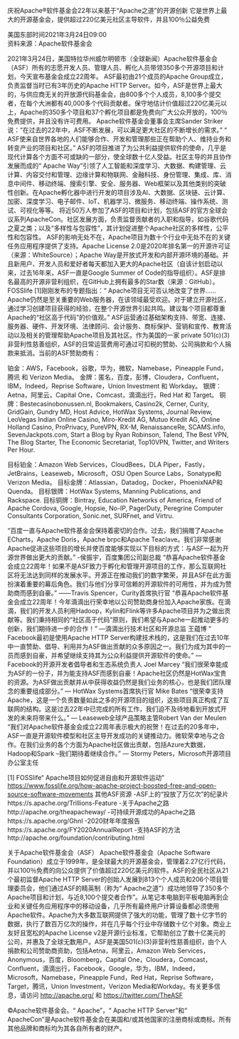 庆祝Apache®软件基金会22年以来基于“Apache之道”的开源创新
它是世界上最大的开源基金会，提供超过220亿美元社区主导软件，并且100％公益免费

美国东部时间2021年3月24日09:00                    
资料来源：Apache软件基金会    
                                                                          
2021年3月24日，美国特拉华州威尔明顿市（全球新闻）Apache软件基金会（ASF）所有的志愿开发人员、管理人员、孵化人员带领350多个开源项目和计划，今天宣布基金会成立22周年。
ASF最初由21个成员的Apache Group成立，负责监督当时已有3年历史的Apache HTTP Server。如今，ASF是世界上最大的，与供应商无关的开放源代码基金会，由800多个个人成员，8,100多个提交者，在每个大洲都有40,000多个代码贡献者。保守地估计价值超过220亿美元以上，Apache的350多个项目和37个孵化项目都是免费向广大公众开放的，100％免费提供，并且没有许可费用。
Apache软件基金会董事会主席Sander Striker说：“在过去的22年中，ASF不断发展，可以满足更大社区的不断增长的需求。” “ ASF使来自世界各地的人们能够合作、开发和管理那些正在帮助个人、维持业务和转变产业的项目和社区。”
ASF的项目推进了为公共利益提供软件的使命，几乎是现代计算各个方面不可或缺的一部分，使全球数十亿人受益。社区主导的并且协作发展而成的“ Apache Way”引领了人工智能和深度学习、大数据、构建管理、云计算、内容交付和管理、边缘计算和物联网、金融科技、身份管理、集成、库、消息中间件、移动终端、搜索引擎、安全、服务器、Web框架以及其他类别的突破性创新。在Apache孵化器中进行开发的项目涉及AI、大数据、区块链、云计算、加密、深度学习、电子邮件、IoT、机器学习、微服务、移动终端、操作系统、测试、可视化等等。
将近50万人参加了ASF的项目和计划，包括ASF的官方全球会议系列ApacheCon。社区发展方面，负责监督贡献者的入职和指导，如谷歌代码之夏之类；以及“多样性与包容性”，其计划促进整个Apache社区的多样性，公平性和包容性。
ASF的影响无处不在，Apache项目为数十个行业中无处不在的关键任务应用程序提供了支持。Apache License 2.0是2020年排名第一的开源许可证（来源：WhiteSource）；Apache Way是开放式开发和内部开源环境的基础。并且新用户、开发人员和爱好者每天都加入更大的Apache社区（自该计划启动以来，过去16年来，ASF一直是Google Summer of Code的指导组织）。ASF是排名最高的开源非营利组织，在GitHub上拥有最多的Star数（来源：GitHub）。
FOSSlife [1]刚刚发布的专题指出：“ Apache项目无可否认地改变了世界……Apache仍然是至关重要的Web服务器，在该领域最受欢迎。对于建立开源社区，通过学习创建项目获得的经验，在整个开源世界引起共鸣。建议每个项目都尊重Apache的“社区高于代码”的价值观。”
ASF运营通过基础架构支持、带宽、连接、服务器、硬件、开发环境、法律顾问、会计服务、商标保护、营销和宣传、教育活动以及相关的管理帮助Apache项目及其社区。作为美国的一家 private 501(c)(3) 非营利性慈善组织，ASF的日常运营费用可通过可扣税的赞助、公司捐款和个人捐款来抵消。当前的ASF赞助商有：

铂金：AWS，Facebook，谷歌，华为，微软，Namebase，Pineapple Fund，腾讯 和 Verizon Media。
金牌：匿名，百度，彭博，Cloudera，Confluent，IBM，Indeed，Reprise Software，Union Investment 和 Workday。
银牌：Aetna，阿里云，Capital One，Comcast，滴滴出行，Red Hat 和 Target。
铜牌：Bestecasinobonussen.nl, Bookmakers, Casino2k, Cerner, Curity, GridGain, Gundry MD, Host Advice, HotWax Systems, Journal Review, LeoVegas Indian Online Casino, Miro-Kredit AG, Mutuo Kredit AG, Online Holland Casino, ProPrivacy, PureVPN, RX-M, RenaissanceRe, SCAMS.info, SevenJackpots.com, Start a Blog by Ryan Robinson, Talend, The Best VPN, The Blog Starter, The Economic Secretariat, Top10VPN, Twitter, and Writers Per Hour.

目标铂金：Amazon Web Services，CloudBees，DLA Piper，Fastly，JetBrains，Leaseweb，Microsoft，OSU Open Source Labs，Sonatype和Verizon Media。
目标金牌：Atlassian，Datadog，Docker，PhoenixNAP和Quenda。
目标银牌：HotWax Systems, Manning Publications, and Rackspace.
目标铜牌：Bintray, Education Networks of America, Friend of Apache Cordova, Google, Hopsie, No-IP, PagerDuty, Peregrine Computer Consultants Corporation, Sonic.net, SURFnet, and Virtru.

“百度一直与Apache软件基金会保持着密切的合作。过去，我们捐赠了Apache ECharts，Apache Doris，Apache brpc和Apache Teaclave。我们非常感谢Apache促进这些项目的增长并使百度能够实现以下目标的方式：与ASF一起为开源世界做出更大的贡献。” 
-侯振宇，百度集团公司副总裁
“恭喜Apache软件基金会成立22周年！如果不是ASF致力于孵化和管理开源项目的工作，那么互联网社区将无法达到同样的发展水平。开源正在推动我们的数字繁荣，并且ASF在此方面扮演着重要的幕后角色。我们与他们分享可信赖的开源软件的可用性，并为成为赞助商而感到自豪。” 
——Travis Spencer，Curity首席执行官
“恭喜Apache软件基金会成立22周年！今年滴滴出行荣幸地以公司赞助商身份加入Apache家族。在滴滴，我们的开发人员利用Hadoop，Kylin和Flink等许多Apache项目并为之做出贡献等。我们秉持相同的“社区高于代码”原则，我们希望与Apache一起推动更多的创新，我们期待进一步的合作！” 
—滴滴出行技术社区和开源总监 王蕴博
“ Facebook最初是使用Apache HTTP Server构建技术栈的，这是我们在过去10年中一直赞助、倡导、利用并为ASF做出贡献的众多原因之一。我们为成为其中的一员而感到自豪，并希望继续支持其为公众利益提供开源软件的使命。” 
— Facebook的开源开发者倡导者和生态系统负责人 Joel Marcey
“我们很荣幸能成为ASF的一份子，并为能支持ASF而感到自豪！Apache社区仍然是HotWax宝贵的资源。为ASF做出贡献并从中获得收益仍然是我们业务的核心，也是我们团队理念的重要组成部分。” 
— HotWax Systems首席执行官 Mike Bates
“很荣幸支持Apache，这是一个负责数量如此之多的开源项目的组织，这些项目真正构成了互联网的结构。这是过去22年中已完成的所有工作，我们迫不及待地看到开放式开发的未来将带来什么。” 
— Leaseweb全球产品策略主管Robert Van der Meulen
“我们对Apache软件基金会成立22周年表示极大的祝贺！在过去的20多年中，ASF一直是开源软件模型和社区主导开发成功的关键推动力。微软荣幸地与之合作。在我们业务的各个方面为Apache社区做出贡献，包括Azure大数据，Hadoop和Spark –我们期待着继续合作。” 
— Stormy Peters，Microsoft开源项目办公室主任

[1] FOSSlife“ Apache项目如何促进自由和开源软件运动” https://www.fosslife.org/how-apache-project-boosted-free-and-open-source-software-movements
其他ASF资源
-ASF上的“投放了万亿次”的纪录片https://s.apache.org/Trillions-Feature
-关于Apache之路http://apache.org/theapacheway/
-可持续开源成功的Apache之路https://s.apache.org/GhnI
-2020财年年度报告https://s.apache.org/FY2020AnnualReport
-支持ASF的方法http://apache.org/foundation/contributing.html

关于Apache软件基金会（ASF）
Apache软件基金会（Apache Software Foundation）成立于1999年，是全球最大的开源基金会，管理着2.27亿行代码，并以100％免费的向公众提供了价值超过220亿美元的软件。ASF的全民社区从21个最初监督Apache HTTP Server的创始人发展到813个个人成员和206个项目管理委员会，他们通过ASF的精英制（称为“ Apache之道”）成功地领导了350多个Apache项目和计划，与近8,100个提交者合作”。从笔记本电脑到平板电脑再到企业和关键任务应用程序中的移动设备，几乎所有最终用户计算设备都必须使用Apache软件。Apache为大多数互联网提供了强大的功能，管理了数十亿字节的数据，执行了数百万亿次的操作，并在几乎每个行业中存储数十亿个对象。商业上友好且宽松的Apache License v2是开源行业标准，它帮助创立了数十亿美元的公司，并惠及了全球无数用户。ASF是美国501(c)(3)非营利性慈善组织，由个人捐款和公司赞助商资助，包括Aetna，阿里云，Amazon Web Services，Anonymous，百度，Bloomberg，Capital One，Cloudera，Comcast， Confluent，滴滴出行，Facebook，Google，华为，IBM，Indeed，Microsoft，Namebase，Pineapple Fund，Red Hat，Reprise Software，Target，腾讯，Union Investment，Verizon Media和Workday。有关更多信息，请访问 http://apache.org/ 和 https://twitter.com/TheASF

©Apache软件基金会。“ Apache”，“ Apache HTTP Server”和“ ApacheCon”是Apache软件基金会在美国和/或其他国家的注册商标或商标。所有其他品牌和商标均为其各自所有者的财产。
